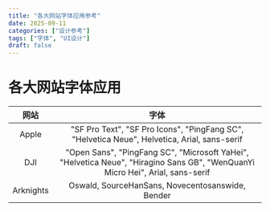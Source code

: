 ```yaml
---
title: "各大网站字体应用参考"
date: 2025-09-11
categories: ["设计参考"]
tags: ["字体", "UI设计"]
draft: false
---
```


# 各大网站字体应用

| 网站  |                             字体                             |
| :---: | :----------------------------------------------------------: |
| Apple | "SF Pro Text", "SF Pro Icons", "PingFang SC", "Helvetica Neue", Helvetica, Arial, sans-serif |
|  DJI  | "Open Sans", "PingFang SC", "Microsoft YaHei", "Helvetica Neue", "Hiragino Sans GB", "WenQuanYi Micro Hei", Arial, sans-serif |
| Arknights | Oswald, SourceHanSans, Novecentosanswide, Bender |


